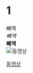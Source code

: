 # 1 
뺴액  
*뺴액*   
**뺴액**  
![동영상](http://cfile30.uf.tistory.com/image/2737E43A574C346B0D88AC) 

[동영상](https://youtu.be/O8_hPaV_F9g)
